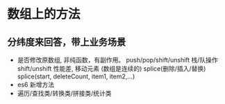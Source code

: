 # 数组上的方法

## 分纬度来回答，带上业务场景

- 是否修改原数组, 非纯函数，有副作用。
  push/pop/shift/unshift 栈/队操作
  shift/unshift 性能差, 移动元素 (数组是连续的)
  splice(删除/插入/替换)
  splice(start, deleteCount, item1, item2,...)
- es6 新增方法
- 遍历/查找类/转换类/拼接类/统计类
